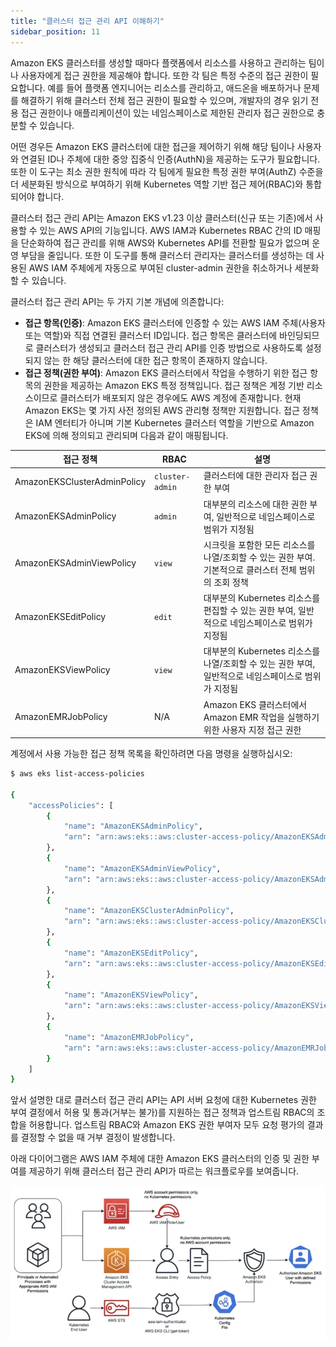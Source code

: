 ```yaml
---
title: "클러스터 접근 관리 API 이해하기"
sidebar_position: 11
---
```


Amazon EKS 클러스터를 생성할 때마다 플랫폼에서 리소스를 사용하고 관리하는 팀이나 사용자에게 접근 권한을 제공해야 합니다. 또한 각 팀은 특정 수준의 접근 권한이 필요합니다. 예를 들어 플랫폼 엔지니어는 리소스를 관리하고, 애드온을 배포하거나 문제를 해결하기 위해 클러스터 전체 접근 권한이 필요할 수 있으며, 개발자의 경우 읽기 전용 접근 권한이나 애플리케이션이 있는 네임스페이스로 제한된 관리자 접근 권한으로 충분할 수 있습니다.

어떤 경우든 Amazon EKS 클러스터에 대한 접근을 제어하기 위해 해당 팀이나 사용자와 연결된 ID나 주체에 대한 중앙 집중식 인증(AuthN)을 제공하는 도구가 필요합니다. 또한 이 도구는 최소 권한 원칙에 따라 각 팀에게 필요한 특정 권한 부여(AuthZ) 수준을 더 세분화된 방식으로 부여하기 위해 Kubernetes 역할 기반 접근 제어(RBAC)와 통합되어야 합니다.

클러스터 접근 관리 API는 Amazon EKS v1.23 이상 클러스터(신규 또는 기존)에서 사용할 수 있는 AWS API의 기능입니다. AWS IAM과 Kubernetes RBAC 간의 ID 매핑을 단순화하여 접근 관리를 위해 AWS와 Kubernetes API를 전환할 필요가 없으며 운영 부담을 줄입니다. 또한 이 도구를 통해 클러스터 관리자는 클러스터를 생성하는 데 사용된 AWS IAM 주체에게 자동으로 부여된 cluster-admin 권한을 취소하거나 세분화할 수 있습니다.

클러스터 접근 관리 API는 두 가지 기본 개념에 의존합니다:

- **접근 항목(인증)**: Amazon EKS 클러스터에 인증할 수 있는 AWS IAM 주체(사용자 또는 역할)와 직접 연결된 클러스터 ID입니다. 접근 항목은 클러스터에 바인딩되므로 클러스터가 생성되고 클러스터 접근 관리 API를 인증 방법으로 사용하도록 설정되지 않는 한 해당 클러스터에 대한 접근 항목이 존재하지 않습니다.
- **접근 정책(권한 부여)**: Amazon EKS 클러스터에서 작업을 수행하기 위한 접근 항목의 권한을 제공하는 Amazon EKS 특정 정책입니다. 접근 정책은 계정 기반 리소스이므로 클러스터가 배포되지 않은 경우에도 AWS 계정에 존재합니다.
  현재 Amazon EKS는 몇 가지 사전 정의된 AWS 관리형 정책만 지원합니다. 접근 정책은 IAM 엔터티가 아니며 기본 Kubernetes 클러스터 역할을 기반으로 Amazon EKS에 의해 정의되고 관리되며 다음과 같이 매핑됩니다.

| 접근 정책 | RBAC | 설명 |
| --------------------------- | --------------- | --------------------------------------------------------------------------------------------------------------------- |
| AmazonEKSClusterAdminPolicy | `cluster-admin` | 클러스터에 대한 관리자 접근 권한 부여 |
| AmazonEKSAdminPolicy | `admin` | 대부분의 리소스에 대한 권한 부여, 일반적으로 네임스페이스로 범위가 지정됨 |
| AmazonEKSAdminViewPolicy | `view` | 시크릿을 포함한 모든 리소스를 나열/조회할 수 있는 권한 부여. 기본적으로 클러스터 전체 범위의 조회 정책 |
| AmazonEKSEditPolicy | `edit` | 대부분의 Kubernetes 리소스를 편집할 수 있는 권한 부여, 일반적으로 네임스페이스로 범위가 지정됨 |
| AmazonEKSViewPolicy | `view` | 대부분의 Kubernetes 리소스를 나열/조회할 수 있는 권한 부여, 일반적으로 네임스페이스로 범위가 지정됨 |
| AmazonEMRJobPolicy | N/A | Amazon EKS 클러스터에서 Amazon EMR 작업을 실행하기 위한 사용자 지정 접근 권한 |

계정에서 사용 가능한 접근 정책 목록을 확인하려면 다음 명령을 실행하십시오:

```bash
$ aws eks list-access-policies

{
    "accessPolicies": [
        {
            "name": "AmazonEKSAdminPolicy",
            "arn": "arn:aws:eks::aws:cluster-access-policy/AmazonEKSAdminPolicy"
        },
        {
            "name": "AmazonEKSAdminViewPolicy",
            "arn": "arn:aws:eks::aws:cluster-access-policy/AmazonEKSAdminViewPolicy"
        },
        {
            "name": "AmazonEKSClusterAdminPolicy",
            "arn": "arn:aws:eks::aws:cluster-access-policy/AmazonEKSClusterAdminPolicy"
        },
        {
            "name": "AmazonEKSEditPolicy",
            "arn": "arn:aws:eks::aws:cluster-access-policy/AmazonEKSEditPolicy"
        },
        {
            "name": "AmazonEKSViewPolicy",
            "arn": "arn:aws:eks::aws:cluster-access-policy/AmazonEKSViewPolicy"
        },
        {
            "name": "AmazonEMRJobPolicy",
            "arn": "arn:aws:eks::aws:cluster-access-policy/AmazonEMRJobPolicy"
        }
    ]
}
```

앞서 설명한 대로 클러스터 접근 관리 API는 API 서버 요청에 대한 Kubernetes 권한 부여 결정에서 허용 및 통과(거부는 불가)를 지원하는 접근 정책과 업스트림 RBAC의 조합을 허용합니다. 업스트림 RBAC와 Amazon EKS 권한 부여자 모두 요청 평가의 결과를 결정할 수 없을 때 거부 결정이 발생합니다.

아래 다이어그램은 AWS IAM 주체에 대한 Amazon EKS 클러스터의 인증 및 권한 부여를 제공하기 위해 클러스터 접근 관리 API가 따르는 워크플로우를 보여줍니다.

![CAM 인증 워크플로우](./assets/cam-workflow.webp)